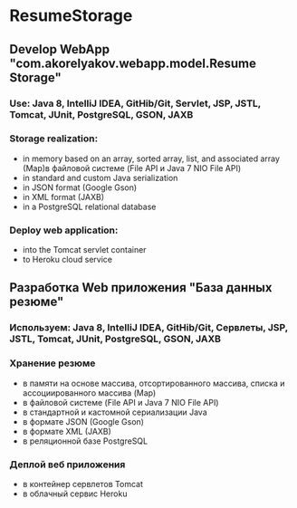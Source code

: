 # ResumeStorage
## Develop WebApp "com.akorelyakov.webapp.model.Resume Storage"
### Use: Java 8, IntelliJ IDEA, GitHib/Git, Servlet, JSP, JSTL, Tomcat, JUnit, PostgreSQL, GSON, JAXB
### Storage realization:
* in memory based on an array, sorted array, list, and associated array (Map)в файловой системе (File API и Java 7 NIO File API)
* in standard and custom Java serialization
* in JSON format (Google Gson)
* in XML format (JAXB)
* in a PostgreSQL relational database
### Deploy web application:
* into the Tomcat servlet container
* to Heroku cloud service

## Разработка Web приложения "База данных резюме"
### Используем: Java 8, IntelliJ IDEA, GitHib/Git, Сервлеты, JSP, JSTL, Tomcat, JUnit, PostgreSQL, GSON, JAXB
### Хранение резюме
* в памяти на основе массива, отсортированного массива, списка и ассоциированного массива (Map)
* в файловой системе (File API и Java 7 NIO File API)
* в стандартной и кастомной сериализации Java
* в формате JSON (Google Gson)
* в формате XML (JAXB)
* в реляционной базе PostgreSQL
### Деплой веб приложения
* в контейнер сервлетов Tomcat
* в облачный сервис Heroku
